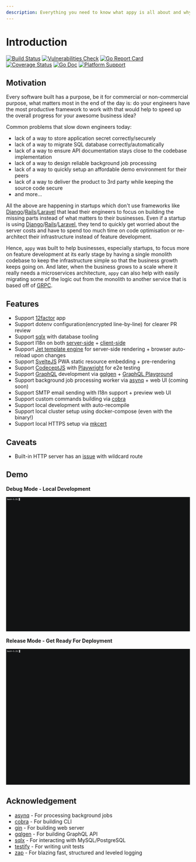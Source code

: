 ```yaml
---
description: Everything you need to know what appy is all about and why it was built.
---
```


# Introduction

[![Build Status](https://github.com/appist/appy/workflows/Unit%20Test/badge.svg)](https://github.com/appist/appy/actions?workflow=Unit+Test) [![Vulnerabilities Check](https://github.com/appist/appy/workflows/Vulnerabilities%20Check/badge.svg)](https://github.com/appist/appy/actions?workflow=Vulnerabilities+Check) [![Go Report Card](https://goreportcard.com/badge/github.com/appist/appy)](https://goreportcard.com/report/github.com/appist/appy) [![Coverage Status](https://img.shields.io/codecov/c/gh/appist/appy.svg?logo=codecov)](https://codecov.io/gh/appist/appy) [![Go Doc](http://img.shields.io/badge/godoc-reference-5272B4.svg)](https://pkg.go.dev/github.com/appist/appy?tab=doc) [![Platform Support](https://img.shields.io/badge/platform-macos%20%7C%20linux%20%7C%20windows-blue)](https://github.com/appist/appy)

## Motivation

Every software built has a purpose, be it for commercial or non-commercial purpose, what matters most in the end of the day is: do your engineers have the most productive framework to work with that would help to speed up the overall progress for your awesome business idea?

Common problems that slow down engineers today:

* lack of a way to store application secret correctly/securely
* lack of a way to migrate SQL database correctly/automatically
* lack of a way to ensure API documentation stays close to the codebase implementation
* lack of a way to design reliable background job processing
* lack of a way to quickly setup an affordable demo environment for their peers
* lack of a way to deliver the product to 3rd party while keeping the source code secure
* and more...

All the above are happening in startups which don't use frameworks like [Django](https://www.djangoproject.com/)/[Rails](https://rubyonrails.org/)/[Laravel](https://laravel.com/) that lead their engineers to focus on building the missing parts instead of what matters to their businesses. Even if a startup is using [Django](https://www.djangoproject.com/)/[Rails](https://rubyonrails.org/)/[Laravel](https://laravel.com/), they tend to quickly get worried about the server costs and have to spend too much time on code optimisation or re-architect their infrastructure instead of feature development.

Hence, `appy` was built to help businesses, especially startups, to focus more on feature development at its early stage by having a single monolith codebase to keep the infrastructure simple so that the business growth keeps going on. And later, when the business grows to a scale where it really needs a microservices architecture, `appy` can also help with easily migrating some of the logic out from the monolith to another service that is based off of [GRPC](https://grpc.io/).

## Features

* Support [12factor](https://12factor.net/) app
* Support dotenv configuration\(encrypted line-by-line\) for clearer PR review
* Support [sqlx](https://github.com/jmoiron/sqlx) with database tooling
* Support I18n on both [server-side](https://github.com/nicksnyder/go-i18n) + [client-side](https://github.com/fnando/i18n-js)
* Support [Jet template engine](https://github.com/CloudyKit/jet) for server-side rendering + browser auto-reload upon changes
* Support [SvelteJS](https://svelte.dev/) PWA static resource embedding + pre-rendering
* Support [CodeceptJS](https://codecept.io/) with [Playwright](https://github.com/microsoft/playwright) for e2e testing
* Support [GraphQL](https://graphql.org/) development via [gqlgen](https://gqlgen.com/) + [GraphQL Playground](https://github.com/prisma-labs/graphql-playground)
* Support background job processing worker via [asynq](https://github.com/hibiken/asynq) + web UI \(coming soon\)
* Support SMTP email sending with I18n support + preview web UI
* Support custom commands building via [cobra](https://github.com/spf13/cobra)
* Support local development with auto-recompile
* Support local cluster setup using docker-compose \(even with the binary!\)
* Support local HTTPS setup via [mkcert](https://github.com/FiloSottile/mkcert)

## Caveats

* Built-in HTTP server has an [issue](https://github.com/gin-gonic/gin/issues/2016) with wildcard route

## Demo

**Debug Mode - Local Development**

![](.gitbook/assets/debug.gif)

**Release Mode - Get Ready For Deployment**

![](.gitbook/assets/release.gif)

## Acknowledgement

* [asynq](https://github.com/hibiken/asynq) - For processing background jobs
* [cobra](https://github.com/spf13/cobra) - For building CLI
* [gin](https://github.com/gin-gonic/gin) - For building web server
* [gqlgen](https://gqlgen.com/) - For building GraphQL API
* [sqlx](https://github.com/jmoiron/sqlx) - For interacting with MySQL/PostgreSQL
* [testify](https://github.com/stretchr/testify) - For writing unit tests
* [zap](https://github.com/uber-go/zap) - For blazing fast, structured and leveled logging

